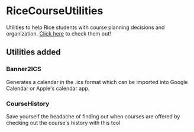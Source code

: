 # RiceCourseUtilities
Utilities to help Rice students with course planning decisions and organization. [Click here](https://fadileledath.com/RiceCourseUtilities/) to check them out!

## Utilities added
### Banner2ICS
Generates a calendar in the .ics format which can be imported into Google Calendar or Apple's calendar app.

### CourseHistory
Save yourself the headache of finding out when courses are offered by checking out the course's history with this tool